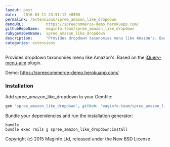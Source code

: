 ```yaml
---
layout: post
date:   2016-03-11 23:51:12 +0500
permalink: /extensions/spree_amazon_like_dropdown
demoURL:          https://spreecommerce-demo.herokuapp.com/
githubRepoName:   maginfo-team/spree_amazon_like_dropdown
rubygemsGemName:  spree_amazon_like_dropdown
description:      "Provides dropdown taxonomies menu like Amazon's. Based on the jQuery-menu-aim plugin."
categories: extensions
---
```

Provides dropdown taxonomies menu like Amazon's. Based on the [jQuery-menu-aim](https://github.com/kamens/jQuery-menu-aim) plugin.

Demo: https://spreecommerce-demo.herokuapp.com/

### Installation

Add spree_amazon_like_dropdown to your Gemfile:

```ruby
gem 'spree_amazon_like_dropdown', github: 'maginfo-team/spree_amazon_like_dropdown'
```

Bundle your dependencies and run the installation generator:

```shell
bundle
bundle exec rails g spree_amazon_like_dropdown:install
```

Copyright (c) 2015 Maginfo Ltd, released under the New BSD License
